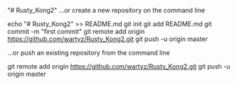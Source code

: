 "# Rusty_Kong2" 
…or create a new repository on the command line

echo "# Rusty_Kong2" >> README.md
git init
git add README.md
git commit -m "first commit"
git remote add origin https://github.com/wartyz/Rusty_Kong2.git
git push -u origin master

…or push an existing repository from the command line

git remote add origin https://github.com/wartyz/Rusty_Kong2.git
git push -u origin master